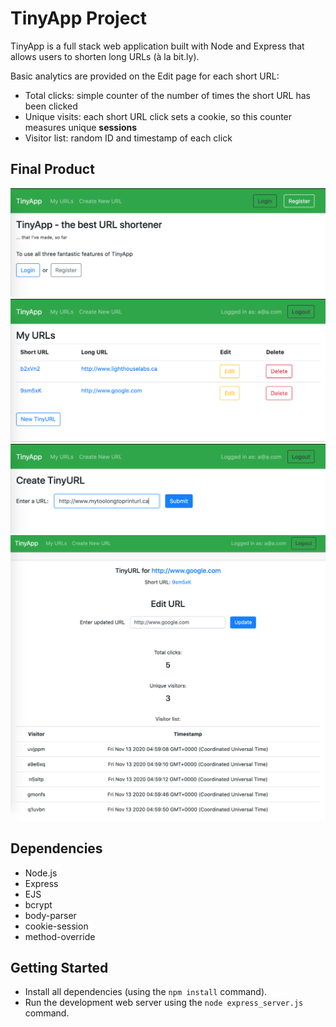 # TinyApp Project

TinyApp is a full stack web application built with Node and Express that allows users to shorten long URLs (à la bit.ly).

Basic analytics are provided on the Edit page for each short URL:
* Total clicks: simple counter of the number of times the short URL has been clicked
* Unique visits: each short URL click sets a cookie, so this counter measures unique **sessions**
* Visitor list: random ID and timestamp of each click

## Final Product

!["Screenshot: TinyApp landing page"](https://raw.githubusercontent.com/mradamt/tinyapp/master/docs/Screen%20Shot%202020-11-12%20at%204.42.55%20PM.png)
!["Screenshot: My URLs, listing user's shortened URLs"](https://raw.githubusercontent.com/mradamt/tinyapp/master/docs/Screen%20Shot%202020-11-12%20at%204.40.51%20PM.png)
!["Screenshot: Create new TinyURL"](https://raw.githubusercontent.com/mradamt/tinyapp/master/docs/Screen%20Shot%202020-11-12%20at%204.43.37%20PM.png)
!["Screenshot: Edit previously created TinyURL"](https://github.com/mradamt/tinyapp/blob/master/docs/Screen%20Shot%202020-11-12%20at%209.01.01%20PM.png)

## Dependencies

- Node.js
- Express
- EJS
- bcrypt
- body-parser
- cookie-session
- method-override


## Getting Started

- Install all dependencies (using the `npm install` command).
- Run the development web server using the `node express_server.js` command.